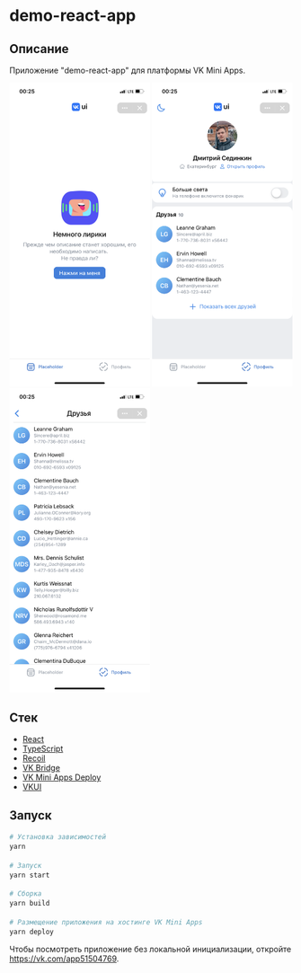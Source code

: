 # demo-react-app

## Описание

Приложение "demo-react-app" для платформы VK Mini Apps.

<img src="./static/screenshots/1.PNG" width="250" />
<img src="./static/screenshots/2.PNG" width="250" />
<img src="./static/screenshots/3.PNG" width="250" />

## Стек

- [React](https://reactjs.org/)
- [TypeScript](https://www.typescriptlang.org/)
- [Recoil](https://recoiljs.org/)
- [VK Bridge](https://dev.vk.com/mini-apps/bridge)
- [VK Mini Apps Deploy](https://github.com/VKCOM/vk-miniapps-deploy)
- [VKUI](https://dev.vk.com/libraries/vkui)

## Запуск

```bash
# Установка зависимостей
yarn

# Запуск
yarn start

# Сборка
yarn build

# Размещение приложения на хостинге VK Mini Apps
yarn deploy
```

Чтобы посмотреть приложение без локальной инициализации, oткройте https://vk.com/app51504769.
